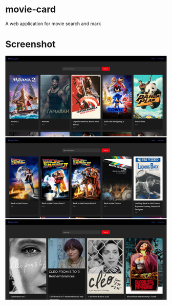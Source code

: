 # movie-card
A web application for movie search and mark

# Screenshot

![Home page](./screenshot/homepage.png)
![Search 1](./screenshot/search-1.png)
![Search 2](./screenshot/search-2.png)